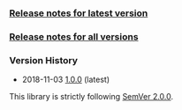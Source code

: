 ### [Release notes for latest version](latest.md)

### [Release notes for all versions](full.md)

### Version History

* 2018-11-03 [1.0.0](1.0.0.md) (latest)


This library is strictly following [SemVer 2.0.0](https://semver.org/spec/v2.0.0.html).